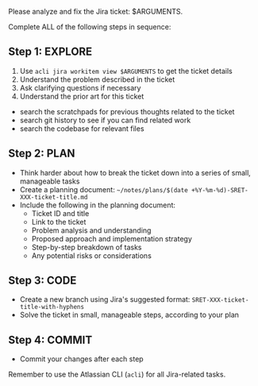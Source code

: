 Please analyze and fix the Jira ticket: $ARGUMENTS.

Complete ALL of the following steps in sequence:

## Step 1: EXPLORE
1. Use `acli jira workitem view $ARGUMENTS` to get the ticket details
2. Understand the problem described in the ticket
3. Ask clarifying questions if necessary
4. Understand the prior art for this ticket
 - search the scratchpads for previous thoughts related to the ticket
 - search git history to see if you can find related work
 - search the codebase for relevant files

## Step 2: PLAN
- Think harder about how to break the ticket down into a series of small, manageable tasks
- Create a planning document: `~/notes/plans/$(date +%Y-%m-%d)-SRET-XXX-ticket-title.md`
- Include the following in the planning document:
  - Ticket ID and title
  - Link to the ticket
  - Problem analysis and understanding
  - Proposed approach and implementation strategy
  - Step-by-step breakdown of tasks
  - Any potential risks or considerations

## Step 3: CODE
- Create a new branch using Jira's suggested format: `SRET-XXX-ticket-title-with-hyphens`
- Solve the ticket in small, manageable steps, according to your plan

## Step 4: COMMIT
- Commit your changes after each step

Remember to use the Atlassian CLI (`acli`) for all Jira-related tasks.

